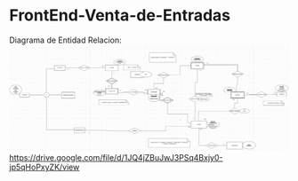 # FrontEnd-Venta-de-Entradas
Diagrama de Entidad Relacion:
![alt text](image-DER.png)
https://drive.google.com/file/d/1JQ4jZBuJwJ3PSq4Bxjy0-jp5qHoPxyZK/view